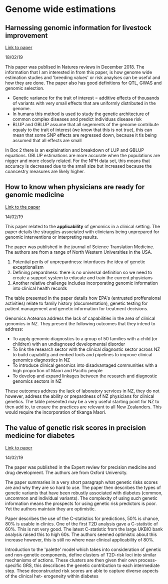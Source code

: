 
# Genome wide estimations 

## Harnessing genomic information for livestock improvement 

[Link to paper](https://www.nature.com/articles/s41576-018-0082-2) 

18/02/19 

This paper was publised in Natures reviews in December 2018.  The information that I am interested in from this paper, is how genome wide estimation studies and 'breeding values' or risk anaylses can be useful and how they are done.  The paper also has good definitions for QTL, GWAS and genomic selection.  
* Genetic variance for the trait of interest = additive effects of thousands of variants with very small effects that are uniformly distributed in the genome.  
* In humans this method is used to study the genetic architecture of common complex diseases and predict individuas disease risk 
* BLUP and GBLUP assume that all segements of the genome contribute equaly to the trait of interest (we know that this is not true), this can mean that some SNP effects are regressed down, because it tis being assumed that all effects are small 

In Box 2 there is an explaination and breakdown of LUP and GBLUP equations.  GBLUP estimations are more accurate when the populations are nigger and more closely related.  For the NPH data set, this means that accuracy is decreased due to the small size but increased because the coancestry measures are likely higher. 


## How to know when physicians are ready for genomic medicine

[Link to the paper](http://stm.sciencemag.org/content/7/287/287fs19.short) 

14/02/19 

This paper related to the **applicability** of genomics in a clinical setting.  The paper details the struggles associated with clinicians being unprepared for genomic interventions or interpreting results.  

The paper was published in the journal of Science Translation Medicine. The authors are from a range of North Western Universities in the USA.  
1. Potential perils of unprepardness: intorduces the idea of genetic exceptionalism 
1. Defining prepardness: there is no universal definition so we need to create a support system to educate and train the 
current physicians 
1. Another relative challenge includes incorporating genomic information into clinical health records 

The table presented in the paper details how EPA's (entrusted proffensional activities) relate to family history (documentation), genetic testing for patient management and genetic information for treatment decisions.  

Genomics Aotearoa address the lack of capabilities in the area of clinical genomics in NZ.  They present the following outcomes that they intend to address: 
* To apply genomic diagnostics to a group of 50 families with a child (or children) with an undiagnosed developmental disorder
* To link the research sector with the clinical diagnostic sector across NZ to build capability and embed tools and pipelines to improve clinical genomics diagnostics in NZ
* To introduce clinical genomics into disadvantaged communities with a high proportion of Māori and Pacific people
* To develop and expand linkages between the research and diagnostic genomics sectors in NZ

These outcomes address the lack of laboratory services in NZ, they do not however, address the ability or prepardness of NZ physicians for clinical genetics.  The table presented may be a very useful starting point for NZ to then add to, to ensure the practices are relevant to all New Zealanders.  This would require the incorporation of tikanga Maori.  


## The value of genetic risk scores in precision medicine for diabetes

[Link to paper](https://www.tandfonline.com/doi/abs/10.1080/23808993.2018.1510732) 

14/02/19

The paper was published in the Expert review for precision medicine and drug development.  The authors are from Oxford University.  

The paper summaries in a very short paragraph what genetic risks scores are and why they are so hard to use.  The paper then describes the types of genetic variants that have been robustly associated with diabetes (common, uncommon and individual variants).  The complexity of using such genetic information means the prospects for using genetic risk predictors is poor.  Yet the authors maintain they are optimistic. 

Paper describes the use of the C-statistics for predictions, 50% is chance, 80% is usable in clinics.  One of the first T2D analysis gave a C-statistic of 60%.  This is not very good.  The latest C-statistic from the large UKBIO bank analysis raised this to high 60s.  The authors seemed optimistic about this increase however, this is still no where near clinical applicability of 80%.  

Introduction to the 'palette' model which takes into consideration of genetic and non-genetic components, define clusters of T2D-risk loci into similar mechanisms of actions.  These clusters are then given their own process-specific GRS, this describces the genetic contribution to each intermediate step.  These deconstructed risk scores are able to capture diverse aspects of the clinical het- erogeneity within diabetes
